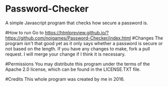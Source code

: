 # Password-Checker
A simple Javascript program that checks how secure a password is.

#How to run
Go to https://htmlpreview.github.io/?https://github.com/nojgames/Password-Checker/index.html
#Changes
The program isn't that good yet as it only says whether a password
is secure or not based on the length. If you have any changes to
make, fork a pull request. I will merge your change if I think it
is necessary.

#Permissions
You may distribute this program under the terms of the Apache 2.0 license,
which can be found in the LICENSE.TXT file.

#Credits
This whole program was created by me in 2016.
